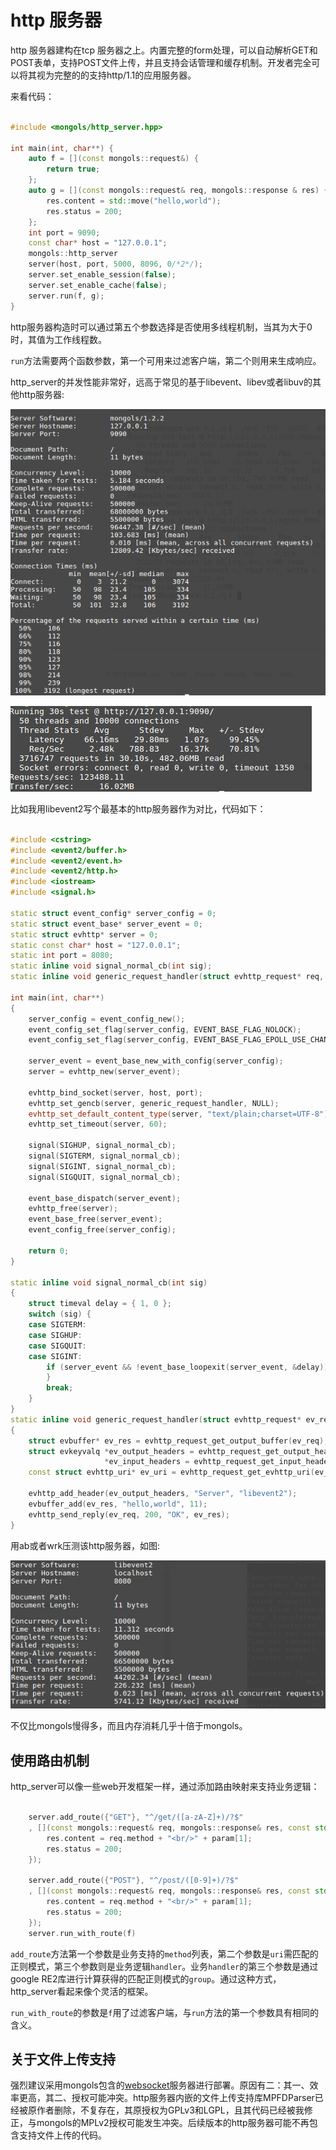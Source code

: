 # http 服务器

http 服务器建构在tcp 服务器之上。内置完整的form处理，可以自动解析GET和POST表单，支持POST文件上传，并且支持会话管理和缓存机制。开发者完全可以将其视为完整的的支持http/1.1的应用服务器。

来看代码：

```cpp

#include <mongols/http_server.hpp>

int main(int, char**) {
    auto f = [](const mongols::request&) {
        return true;
    };
    auto g = [](const mongols::request& req, mongols::response & res) {
        res.content = std::move("hello,world");
        res.status = 200;
    };
    int port = 9090;
    const char* host = "127.0.0.1";
    mongols::http_server
    server(host, port, 5000, 8096, 0/*2*/);
    server.set_enable_session(false);
    server.set_enable_cache(false);
    server.run(f, g);
}

```

http服务器构造时可以通过第五个参数选择是否使用多线程机制，当其为大于0时，其值为工作线程数。

`run`方法需要两个函数参数，第一个可用来过滤客户端，第二个则用来生成响应。


http_server的并发性能非常好，远高于常见的基于libevent、libev或者libuv的其他http服务器:

![ab_http](image/ab_http.png)

![mongols](image/wrk_http.png)

比如我用libevent2写个最基本的http服务器作为对比，代码如下：

```cpp

#include <cstring>
#include <event2/buffer.h>
#include <event2/event.h>
#include <event2/http.h>
#include <iostream>
#include <signal.h>

static struct event_config* server_config = 0;
static struct event_base* server_event = 0;
static struct evhttp* server = 0;
static const char* host = "127.0.0.1";
static int port = 8080;
static inline void signal_normal_cb(int sig);
static inline void generic_request_handler(struct evhttp_request* req, void* arg);

int main(int, char**)
{
    server_config = event_config_new();
    event_config_set_flag(server_config, EVENT_BASE_FLAG_NOLOCK);
    event_config_set_flag(server_config, EVENT_BASE_FLAG_EPOLL_USE_CHANGELIST);

    server_event = event_base_new_with_config(server_config);
    server = evhttp_new(server_event);

    evhttp_bind_socket(server, host, port);
    evhttp_set_gencb(server, generic_request_handler, NULL);
    evhttp_set_default_content_type(server, "text/plain;charset=UTF-8");
    evhttp_set_timeout(server, 60);

    signal(SIGHUP, signal_normal_cb);
    signal(SIGTERM, signal_normal_cb);
    signal(SIGINT, signal_normal_cb);
    signal(SIGQUIT, signal_normal_cb);

    event_base_dispatch(server_event);
    evhttp_free(server);
    event_base_free(server_event);
    event_config_free(server_config);

    return 0;
}

static inline void signal_normal_cb(int sig)
{
    struct timeval delay = { 1, 0 };
    switch (sig) {
    case SIGTERM:
    case SIGHUP:
    case SIGQUIT:
    case SIGINT:
        if (server_event && !event_base_loopexit(server_event, &delay)) {
        }
        break;
    }
}
static inline void generic_request_handler(struct evhttp_request* ev_req, void* arg)
{
    struct evbuffer* ev_res = evhttp_request_get_output_buffer(ev_req);
    struct evkeyvalq *ev_output_headers = evhttp_request_get_output_headers(ev_req),
                     *ev_input_headers = evhttp_request_get_input_headers(ev_req);
    const struct evhttp_uri* ev_uri = evhttp_request_get_evhttp_uri(ev_req);

    evhttp_add_header(ev_output_headers, "Server", "libevent2");
    evbuffer_add(ev_res, "hello,world", 11);
    evhttp_send_reply(ev_req, 200, "OK", ev_res);
}


```
用ab或者wrk压测该http服务器，如图:

![libevet_http_server](image/libevent_http_server.png)

不仅比mongols慢得多，而且内存消耗几乎十倍于mongols。

## 使用路由机制

http_server可以像一些web开发框架一样，通过添加路由映射来支持业务逻辑：

```cpp

    server.add_route({"GET"}, "^/get/([a-zA-Z]+)/?$"
    , [](const mongols::request& req, mongols::response& res, const std::vector<std::string>& param) {
        res.content = req.method + "<br/>" + param[1];
        res.status = 200;
    });

    server.add_route({"POST"}, "^/post/([0-9]+)/?$"
    , [](const mongols::request& req, mongols::response& res, const std::vector<std::string>& param) {
        res.content = req.method + "<br/>" + param[1];
        res.status = 200;
    });
    server.run_with_route(f)

```
`add_route`方法第一个参数是业务支持的`method`列表，第二个参数是`uri`需匹配的正则模式，第三个参数则是业务逻辑`handler`。业务`handler`的第三个参数是通过google RE2库进行计算获得的匹配正则模式的`group`。通过这种方式，http_server看起来像个灵活的框架。

`run_with_route`的参数是`f`用了过滤客户端，与`run`方法的第一个参数具有相同的含义。

## 关于文件上传支持

强烈建议采用mongols包含的[websocket](websocket.html)服务器进行部署。原因有二：其一、效率更高，其二、授权可能冲突。http服务器内嵌的文件上传支持库MPFDParser已经被原作者删除，不复存在，其原授权为GPLv3和LGPL，且其代码已经被我修正，与mongols的MPLv2授权可能发生冲突。后续版本的http服务器可能不再包含支持文件上传的代码。
